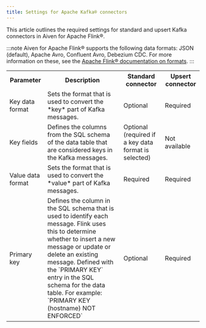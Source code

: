 ```yaml
---
title: Settings for Apache Kafka® connectors
---
```


This article outlines the required settings for standard and upsert
Kafka connectors in Aiven for Apache Flink®.

:::note
Aiven for Apache Flink® supports the following data formats: JSON
(default), Apache Avro, Confluent Avro, Debezium CDC. For more
information on these, see the [Apache Flink® documentation on
formats](https://ci.apache.org/projects/flink/flink-docs-release-1.15/docs/connectors/table/formats/overview/).
:::

<table>
  <tr>
    <th>Parameter</th>
    <th>Description</th>
    <th>Standard connector</th>
    <th>Upsert connector</th>
  </tr>
  <tr>
    <td>Key data format</td>
    <td>Sets the format that is used to convert the *key* part of Kafka messages.</td>
    <td>Optional</td>
    <td>Required</td>
  </tr>
  <tr>
    <td>Key fields</td>
    <td>Defines the columns from the SQL schema of the data table that are considered keys in the Kafka messages.</td>
    <td>Optional (required if a key data format is selected)</td>
    <td>Not available</td>
  </tr>
  <tr>
    <td>Value data format</td>
    <td>Sets the format that is used to convert the *value* part of Kafka messages.</td>
    <td>Required</td>
    <td>Required</td>
  </tr>
  <tr>
    <td>Primary key</td>
    <td>Defines the column in the SQL schema that is used to identify each message. Flink uses this to determine whether to insert a new message or update or delete an existing message. Defined with the `PRIMARY KEY` entry in the SQL schema for the data table. For example: `PRIMARY KEY (hostname) NOT ENFORCED`</td>
    <td>Optional</td>
    <td>Required</td>
  </tr>
</table>
